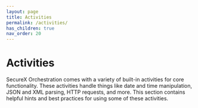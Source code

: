 ```yaml
---
layout: page
title: Activities
permalink: /activities/
has_children: true
nav_order: 20
---
```


# Activities
SecureX Orchestration comes with a variety of built-in activities for core functionality. These activities handle things like date and time manipulation, JSON and XML parsing, HTTP requests, and more. This section contains helpful hints and best practices for using some of these activities.